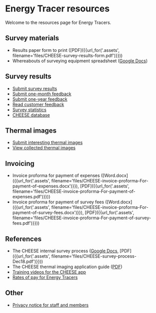 
# Energy Tracer resources

Welcome to the resources page for Energy Tracers.

## Survey materials

- Results paper form to print
  ([PDF]({{url_for('.assets', filename='files/CHEESE-survey-results-form.pdf')}}))
- Whereabouts of surveying equipment spreadsheet
  ([Google Docs](https://docs.google.com/spreadsheets/d/1YZ8ttMmJUeJ_Iwv0NzLnqQlHjP_t4F1Ds9FknTH2TEY/edit?usp=sharing))

## Survey results

- [Submit survey results](/submit-results)
- [Submit one-month feedback](/one-month-feedback)
- [Submit one-year feedback](/one-year-feedback)
- [Read customer feedback](/customer-feedback)
- [Survey statistics](/survey-statistics)
- [CHEESE database](/admin)

## Thermal images

- [Submit interesting thermal images](/upload-thermal-image)
- [View collected thermal images](/collected-thermal-images)

## Invoicing

- Invoice proforma for payment of expenses
  ([Word.docx]({{url_for('.assets', filename='files/CHEESE-invoice-proforma-For-payment-of-expenses.docx')}}),
   [PDF]({{url_for('.assets', filename='files/CHEESE-invoice-proforma-For-payment-of-expenses.pdf')}}))
- Invoice proforma for payment of survey fees
  ([Word.docx]({{url_for('.assets', filename='files/CHEESE-invoice-proforma-For-payment-of-survey-fees.docx')}}),
   [PDF]({{url_for('.assets', filename='files/CHEESE-invoice-proforma-For-payment-of-survey-fees.pdf')}}))

## References

- The CHEESE internal survey process
  ([Google Docs](https://docs.google.com/document/d/1Sjv-Pw7hjiK7UIOEXjgTIBX61NdtVOpW0WfN4TtEwRE/edit#heading=h.u10mdns3jps9),
   [PDF]({{url_for('.assets', filename='files/CHEESE-survey-process-Dec18.pdf')}}))
- The CHEESE thermal imaging application guide ([PDF](http://www.heatview.co.uk/training/cheese_howto.pdf))
- [Training videos for the CHEESE app](http://www.heatview.co.uk/training/)
- [Rates of pay for Energy Tracers](/energy-tracer-rates)

## Other

- [Privacy notice for staff and members](/privacy-notice-staff-and-members)
